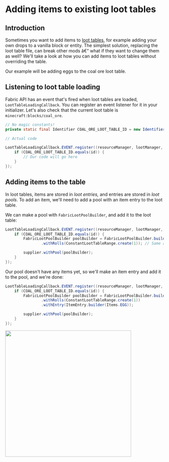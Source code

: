 # Adding items to existing loot tables

## Introduction

Sometimes you want to add items to [loot
tables](https://minecraft.gamepedia.com/Loot_table), for example adding
your own drops to a vanilla block or entity. The simplest solution,
replacing the loot table file, can break other mods â€“ what if they want
to change them as well? We'll take a look at how you can add items to
loot tables without overriding the table.

Our example will be adding eggs to the coal ore loot table.

## Listening to loot table loading

Fabric API has an event that's fired when loot tables are loaded,
`LootTableLoadingCallback`. You can register an event listener for it in
your initializer. Let's also check that the current loot table is
`minecraft:blocks/coal_ore`.

```java
// No magic constants!
private static final Identifier COAL_ORE_LOOT_TABLE_ID = new Identifier("minecraft", "blocks/coal_ore");

// Actual code

LootTableLoadingCallback.EVENT.register((resourceManager, lootManager, id, supplier, setter) -> {
    if (COAL_ORE_LOOT_TABLE_ID.equals(id)) {
        // Our code will go here
    }
});
```

## Adding items to the table

In loot tables, items are stored in *loot entries,* and entries are
stored in *loot pools*. To add an item, we'll need to add a pool with an
item entry to the loot table.

We can make a pool with `FabricLootPoolBuilder`, and add it to the loot
table:

```java
LootTableLoadingCallback.EVENT.register((resourceManager, lootManager, id, supplier, setter) -> {
    if (COAL_ORE_LOOT_TABLE_ID.equals(id)) {
        FabricLootPoolBuilder poolBuilder = FabricLootPoolBuilder.builder()
                .withRolls(ConstantLootTableRange.create(1)); // Same as "rolls": 1 in the loot table json

        supplier.withPool(poolBuilder);
    }
});
```

Our pool doesn't have any items yet, so we'll make an item entry and add
it to the pool, and we're done:

```java
LootTableLoadingCallback.EVENT.register((resourceManager, lootManager, id, supplier, setter) -> {
    if (COAL_ORE_LOOT_TABLE_ID.equals(id)) {
        FabricLootPoolBuilder poolBuilder = FabricLootPoolBuilder.builder()
                .withRolls(ConstantLootTableRange.create(1))
                .withEntry(ItemEntry.builder(Items.EGG));

        supplier.withPool(poolBuilder);
    }
});
```

<img src="/tutorial/coal_ore_egg.png" width="400" />

